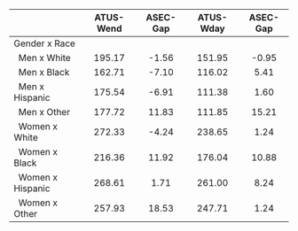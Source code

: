 
|                      |    ATUS-Wend |     ASEC-Gap |    ATUS-Wday |     ASEC-Gap |
| -------------------- | :----------: | :----------: | :----------: | :----------: |
| Gender x Race        |              |              |              |              |
| &nbsp;&nbsp;Men x White |       195.17 |        -1.56 |       151.95 |        -0.95 |
| &nbsp;&nbsp;Men x Black |       162.71 |        -7.10 |       116.02 |         5.41 |
| &nbsp;&nbsp;Men x Hispanic |       175.54 |        -6.91 |       111.38 |         1.60 |
| &nbsp;&nbsp;Men x Other |       177.72 |        11.83 |       111.85 |        15.21 |
| &nbsp;&nbsp;Women x White |       272.33 |        -4.24 |       238.65 |         1.24 |
| &nbsp;&nbsp;Women x Black |       216.36 |        11.92 |       176.04 |        10.88 |
| &nbsp;&nbsp;Women x Hispanic |       268.61 |         1.71 |       261.00 |         8.24 |
| &nbsp;&nbsp;Women x Other |       257.93 |        18.53 |       247.71 |         1.24 |

